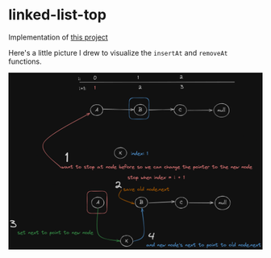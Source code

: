 # linked-list-top

Implementation of [this project](https://www.theodinproject.com/lessons/javascript-linked-lists)

Here's a little picture I drew to visualize the `insertAt` and `removeAt` functions.

<img src="insertAt.png">
